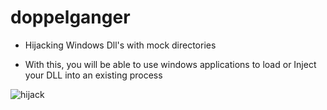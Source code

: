 # doppelganger
- Hijacking Windows Dll's with mock directories

- With this, you will be able to use windows applications to load or Inject your DLL into an existing process

 ![hijack](https://user-images.githubusercontent.com/90875279/133703997-d84c32d9-ca42-42a2-91d5-07b703566b4e.PNG)
